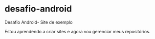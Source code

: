 # desafio-android
 Desafio Android- Site de exemplo

 Estou aprendendo a criar sites e agora vou gerenciar meus repositórios.
